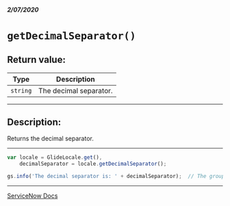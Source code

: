 ##### 2/07/2020
# `getDecimalSeparator()`
## Return value:
| Type | Description |
|---|---|
| `string` | The decimal separator. |

---

## Description:
Returns the decimal separator.

---

```js
var locale = GlideLocale.get(),
    decimalSeparator = locale.getDecimalSeparator();

gs.info('The decimal separator is: ' + decimalSeparator);  // The grouping separator is .
```

---

[ServiceNow Docs](https://developer.servicenow.com/app.do#!/api_doc?v=newyork&id=r_ScopedGlideLocaleGetDecimalSeparator)